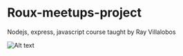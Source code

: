 # Roux-meetups-project
Nodejs, express, javascript
course taught by Ray Villalobos

![Alt text](http://ivocabrera.com/github/roux-meetups-node.jpg "Roux-meetups project - nodejs/express")
